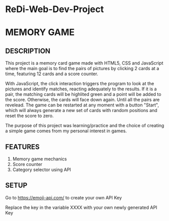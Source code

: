 # ReDi-Web-Dev-Project

# MEMORY GAME

## DESCRIPTION
This project is a memory card game made with HTML5, CSS and JavaScript where the main goal is to find the pairs of pictures by clicking 2 cards at a time, featuring 12 cards and a score counter. 

With JavaScript, the click interaction triggers the program to look at the pictures and identify matches, reacting adequately to the results. If it is a pair, the matching cards will be highlited green and a point will be added to the score. Otherwise, the cards will face down again. Until all the pairs are revelead.
The game can be restarted at any moment with a button "Start", which will always generate a new set of cards with random positions and reset the score to zero.

The purpose of this project was learning/practice and the choice of creating a simple game comes from my personal interest in games. 

## FEATURES
1. Memory game mechanics
2. Score counter
3. Category selector using API

## SETUP
Go to https://emoji-api.com/ to create your own API Key

Replace the key in the variable XXXX with your own newly generated API Key
